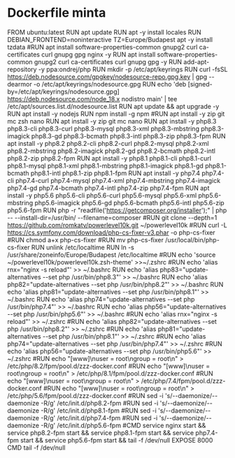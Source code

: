 # Dockerfile minta

FROM ubuntu:latest
RUN apt update
RUN apt -y install locales
RUN DEBIAN_FRONTEND=noninteractive TZ=Europe/Budapest apt -y install tzdata
#RUN apt install software-properties-common gnupg2 curl ca-certificates curl gnupg gpg nginx -y
RUN apt install software-properties-common gnupg2 curl ca-certificates curl gnupg gpg -y
RUN add-apt-repository -y ppa:ondrej/php
RUN mkdir -p /etc/apt/keyrings
RUN curl -fsSL https://deb.nodesource.com/gpgkey/nodesource-repo.gpg.key | gpg --dearmor -o /etc/apt/keyrings/nodesource.gpg
RUN echo 'deb [signed-by=/etc/apt/keyrings/nodesource.gpg] https://deb.nodesource.com/node_18.x nodistro main' | tee /etc/apt/sources.list.d/nodesource.list
RUN apt update && apt upgrade -y
RUN apt install -y nodejs
RUN npm install -g npm
#RUN apt install -y zip git mc zsh nano
RUN apt install -y zip git mc nano
RUN apt install -y php8.3 php8.3-cli php8.3-curl php8.3-mysql php8.3-xml php8.3-mbstring php8.3-imagick php8.3-gd php8.3-bcmath php8.3-intl php8.3-zip php8.3-fpm
RUN apt install -y php8.2 php8.2-cli php8.2-curl php8.2-mysql php8.2-xml php8.2-mbstring php8.2-imagick php8.2-gd php8.2-bcmath php8.2-intl php8.2-zip php8.2-fpm
RUN apt install -y php8.1 php8.1-cli php8.1-curl php8.1-mysql php8.1-xml php8.1-mbstring php8.1-imagick php8.1-gd php8.1-bcmath php8.1-intl php8.1-zip php8.1-fpm
RUN apt install -y php7.4 php7.4-cli php7.4-curl php7.4-mysql php7.4-xml php7.4-mbstring php7.4-imagick php7.4-gd php7.4-bcmath php7.4-intl php7.4-zip php7.4-fpm
RUN apt install -y php5.6 php5.6-cli php5.6-curl php5.6-mysql php5.6-xml php5.6-mbstring php5.6-imagick php5.6-gd php5.6-bcmath php5.6-intl php5.6-zip php5.6-fpm
RUN php -r "readfile('https://getcomposer.org/installer');" | php -- --install-dir=/usr/bin/ --filename=composer
#RUN git clone --depth=1 https://github.com/romkatv/powerlevel10k.git ~/powerlevel10k
#RUN curl -L https://cs.symfony.com/download/php-cs-fixer-v3.phar -o php-cs-fixer
#RUN chmod a+x php-cs-fixer
#RUN mv php-cs-fixer /usr/local/bin/php-cs-fixer
RUN unlink /etc/localtime
RUN ln -s /usr/share/zoneinfo/Europe/Budapest /etc/localtime
#RUN echo 'source ~/powerlevel10k/powerlevel10k.zsh-theme' >>~/.zshrc
#RUN echo 'alias rnx="nginx -s reload"' >> ~/.bashrc
RUN echo 'alias php83="update-alternatives --set php /usr/bin/php8.3"' >> ~/.bashrc
RUN echo 'alias php82="update-alternatives --set php /usr/bin/php8.2"' >> ~/.bashrc
RUN echo 'alias php81="update-alternatives --set php /usr/bin/php8.1"' >> ~/.bashrc
RUN echo 'alias php74="update-alternatives --set php /usr/bin/php7.4"' >> ~/.bashrc
RUN echo 'alias php56="update-alternatives --set php /usr/bin/php5.6"' >> ~/.bashrc
#RUN echo 'alias rnx="nginx -s reload"' >> ~/.zshrc
#RUN echo 'alias php82="update-alternatives --set php /usr/bin/php8.2"' >> ~/.zshrc
#RUN echo 'alias php81="update-alternatives --set php /usr/bin/php8.1"' >> ~/.zshrc
#RUN echo 'alias php74="update-alternatives --set php /usr/bin/php7.4"' >> ~/.zshrc
#RUN echo 'alias php56="update-alternatives --set php /usr/bin/php5.6"' >> ~/.zshrc
#RUN echo "[www]\nuser = root\ngroup = root\n" > /etc/php/8.2/fpm/pool.d/zzz-docker.conf
#RUN echo "[www]\nuser = root\ngroup = root\n" > /etc/php/8.1/fpm/pool.d/zzz-docker.conf
#RUN echo "[www]\nuser = root\ngroup = root\n" > /etc/php/7.4/fpm/pool.d/zzz-docker.conf
#RUN echo "[www]\nuser = root\ngroup = root\n" > /etc/php/5.6/fpm/pool.d/zzz-docker.conf
#RUN sed -i 's/--daemonize/--daemonize -R/g' /etc/init.d/php8.2-fpm
#RUN sed -i 's/--daemonize/--daemonize -R/g' /etc/init.d/php8.1-fpm
#RUN sed -i 's/--daemonize/--daemonize -R/g' /etc/init.d/php7.4-fpm
#RUN sed -i 's/--daemonize/--daemonize -R/g' /etc/init.d/php5.6-fpm
#CMD service nginx start && service php8.2-fpm start && service php8.1-fpm start && service php7.4-fpm start && service php5.6-fpm start && tail -f /dev/null
EXPOSE 8000
CMD tail -f /dev/null